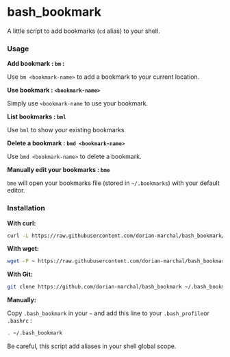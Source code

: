 # bash_bookmark

A little script to add bookmarks (`cd` alias) to your shell.

### Usage

__Add bookmark : `bm` :__

Use `bm <bookmark-name>` to add a bookmark to your current location.

__Use bookmark : `<bookmark-name>`__

Simply use `<bookmark-name` to use your bookmark.

__List bookmarks : `bml`__

Use `bml` to show your existing bookmarks

__Delete a bookmark : `bmd <bookmark-name>`__

Use `bmd <bookmark-name>` to delete a bookmark.

__Manually edit your bookmarks : `bme`__

`bme` will open your bookmarks file (stored in `~/.bookmarks`) with your default editor.

### Installation

__With curl:__

```bash
curl -L https://raw.githubusercontent.com/dorian-marchal/bash_bookmark/master/.bash_bookmark -o ~/.bash_bookmark && echo "~/.bash_bookmark" >> ~/.bashrc && . ~/.bashrc
```

__With wget:__

```bash
wget -P ~ https://raw.githubusercontent.com/dorian-marchal/bash_bookmark/master/.bash_bookmark && echo ". ~/.bash_bookmark" >> ~/.bashrc && . ~/.bashrc
```

__With Git:__

```bash
git clone https://github.com/dorian-marchal/bash_bookmark ~/.bash_bookmark && echo ". ~/.bash_bookmark/.bash_bookmark" >> ~/.bashrc && . ~/.bashrc
```

__Manually:__

Copy `.bash_bookmark` in your `~` and add this line to your `.bash_profile`or `.bashrc` :

```bash
. ~/.bash_bookmark
```


Be careful, this script add aliases in your shell global scope.
